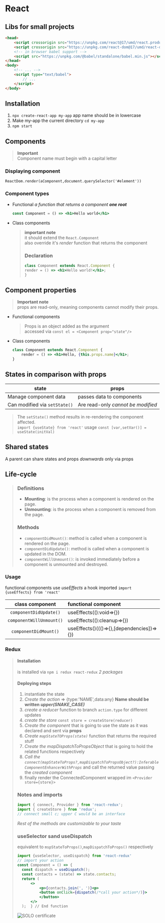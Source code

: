 # React 

## Libs for small projects

``` html
<head>
    <script crossorigin src="https://unpkg.com/react@17/umd/react.production.min.js"></script>
    <script crossorigin src="https://unpkg.com/react-dom@17/umd/react-dom.production.min.js"></script>
    <!-- in browser babel support -->
    <script src="https://unpkg.com/@babel/standalone/babel.min.js"></script>
</head>
<body>
    <!-- ... -->
    <script type="text/babel">
        // ...
    </script>
</body>
```

## Installation 

1. `npx create-react-app my-app` app name should be in lowercase
1. Make my-app the current directory `cd my-app`
1. `npm start`

## Components

> **Important**  
> Component name must begin with a capital letter

### Displaying component 

`ReactDom.render(aComponent,document.querySelector('#element'))`

### Component types 

* Functional *a function that returns a component **one root***

    ``` jsx
    const Component = () => <h1>Hello world</h1>
    ```

* Class components 

    > **important note**  
    > it should extend the `React.Component`  
    > also override it's *render* function that returns the component  
    > ### Declaration  
    > ``` jsx  
    > class Component extends React.Component {  
    > render = () => <h1>Hello world!</h1>;
    > }  
    > ```

## Component properties

> **Important note**  
> props are read-only, meaning components cannot modify their props. 

* Functional components

    > Props is an object added as the argument  
    > accessed via `const el = <Component prop="state"/>`

* Class components

    ``` jsx
    class Component extends React.Component {
        render = () => <h1>Hello, {this.props.name}</h1>;
    }
    ```

## States in comparison with props 

state | props
--- | ---
Manage component data  | passes data to components
Can modified via `setState()` | Are read-only *cannot be modified*

> The `setState()` method results in re-rendering the component affected.  
> `import {useState} from 'react'` usage `const [var,setVar()] = useState(initVal)`

## Shared states

A parent can share states and props *downwards* only via props

## Life-cycle

> ### Definitions    
> * **Mounting**: is the process when a component is rendered on the page.  
> * **Unmounting**: is the process when a component is removed from the page.  
> ### Methods  
> * `componentDidMount()`: method is called when a component is rendered on the page.  
> * `componentDidUpdate()`: method is called when a component is updated in the DOM.  
> * `componentWillUnmount()`: is invoked immediately before a component is unmounted and destroyed.

### Usage 

functional components use *useEffects* a hook imported `import {useEffects} from 'react'` 

class component | functional component
:-:|:--
`componentDidUpdate()` | useEffects(():void=>{})
`componentWillUnmount()` | useEffects(():cleanup=>{})
`componentDidMount()` |  useEffects()((()=>{},\[dependencies\])=>{})

### Redux

> #### Installation  
> is installed via `npm i redux react-redux` *2 packages*  
> #### Deploying steps  
> 1. instantiate the state  
> 1. *Create the action* => {type:'NAME',data:any} **Name should be written *upper(SNAKE_CASE)***   
> 1. *create a reducer* function to branch `action.type` for different updates  
> 1. *create the store* `const store = createStore(reducer)`
> 1. *Create the component* that is going to use the state as it was declared and sent via **props**  
> 1. *Create `mapStateTOProps(state)`* function that returns the required stuff   
> 1. *Create the mapDispatchToPropsObject* that is going to hold the related functions respectively  
> 1. *Call the `connect(mapStateToProps?,mapDispatchToPropsObject?):InferableComponentEnhancerWithProps`* and call the returned value passing the *created component*  
> 1. finally render the ConnectedComponent wrapped im `<Provider store={store}>`  
> ### Notes and imports  
> ``` js  
> import { connect, Provider } from 'react-redux'; 
> import { createStore } from 'redux';  
> // connect small c; upper C would be an interface  
> ```  
> *Rest of the methods are customizable to your taste*  
> ### useSelector sand useDispatch  
> equivalent to `mspStateToProps()`,`mapDispatchToProps()`  respectively
>  
> ``` jsx  
> import {useSelector, useDispatch} from 'react-redux'  
> // import your action 
> const Component = () => {  
>   const dispatch = useDispatch();
>   const contacts = (state) => state.contacts;  
>   return (  
>       <>  
>           <p>{contacts.join(', ')}<p>  
>           <button onClick={dispatch(/*call your action*/)}>  
>           </button>  
>       </>  
>   );  } // End function  
> ```  
> ![SOLO certificate](https://user-images.githubusercontent.com/5300122/140267918-8b3a04be-dfdb-4424-8fef-88e9fed7e68f.jpg)